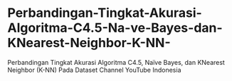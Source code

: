 # Perbandingan-Tingkat-Akurasi-Algoritma-C4.5-Na-ve-Bayes-dan-KNearest-Neighbor-K-NN-
Perbandingan Tingkat Akurasi Algoritma C4.5, Naïve Bayes, dan KNearest Neighbor (K-NN) Pada Dataset Channel YouTube Indonesia

